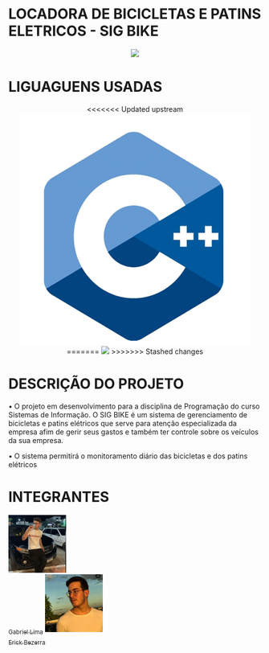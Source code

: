 <h1 align="left">LOCADORA DE BICICLETAS E PATINS ELETRICOS - SIG BIKE</h1>

<p align="center">
<img src="http://img.shields.io/static/v1?label=STATUS&message=EM%20DESENVOLVIMENTO&color=GREEN&style=for-the-badge"/>
</p>

<h1 align="left">LIGUAGUENS USADAS</h1>

<p align="center">
<<<<<<< Updated upstream
<img src="https://github.com/Lima404/Locadora-de-bicicletas-e-patins-eletricos/blob/main/imagens/cpplogo-460x460.png"/>
=======
<img src="https://github.com/Lima404/Locadora-de-bicicletas-e-patins-eletricos/blob/main/imagens/cpplogo-260x200.png"/>
>>>>>>> Stashed changes
</p>

<h1 align="left">DESCRIÇÃO DO PROJETO</h1>

• O projeto em desenvolvimento para a disciplina de Programação do curso Sistemas de Informação. O SIG BIKE é um sistema de gerenciamento de bicicletas e patins elétricos que serve para atenção especializada da empresa afim de gerir seus gastos e também ter controle sobre os veículos da sua empresa.

• O sistema permitirá o monitoramento diário das bicicletas e dos patins elétricos

<h1 align="left">INTEGRANTES</h1>


[<img src="https://github.com/Lima404/Locadora-de-bicicletas-e-patins-eletricos/blob/main/imagens/87135960.jpg" width=115><br><sub>Gabriel Lima</sub>](https://github.com/Lima404) 
[<img src="https://github.com/Lima404/Locadora-de-bicicletas-e-patins-eletricos/blob/main/imagens/102674727.jpg" width=115><br><sub>Erick Bezerra</sub>](https://github.com/ErickBezerrar)
